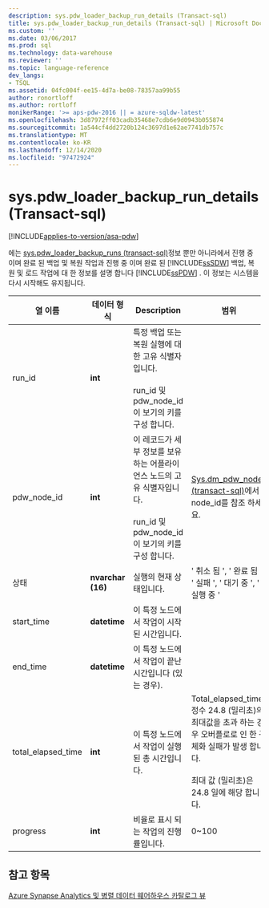 ```yaml
---
description: sys.pdw_loader_backup_run_details (Transact-sql)
title: sys.pdw_loader_backup_run_details (Transact-sql) | Microsoft Docs
ms.custom: ''
ms.date: 03/06/2017
ms.prod: sql
ms.technology: data-warehouse
ms.reviewer: ''
ms.topic: language-reference
dev_langs:
- TSQL
ms.assetid: 04fc004f-ee15-4d7a-be08-78357aa99b55
author: ronortloff
ms.author: rortloff
monikerRange: '>= aps-pdw-2016 || = azure-sqldw-latest'
ms.openlocfilehash: 3d87972ff03cadb35468e7cdb6e9d0943b055874
ms.sourcegitcommit: 1a544cf4dd2720b124c3697d1e62ae7741db757c
ms.translationtype: MT
ms.contentlocale: ko-KR
ms.lasthandoff: 12/14/2020
ms.locfileid: "97472924"
---
```

# <a name="syspdw_loader_backup_run_details-transact-sql"></a>sys.pdw_loader_backup_run_details (Transact-sql)
[!INCLUDE[applies-to-version/asa-pdw](../../includes/applies-to-version/asa-pdw.md)]

  에는 [sys.pdw_loader_backup_runs &#40;transact-sql&#41;](../../relational-databases/system-catalog-views/sys-pdw-loader-backup-runs-transact-sql.md)정보 뿐만 아니라에서 진행 중 이며 완료 된 백업 및 복원 작업과 진행 중 이며 완료 된 [!INCLUDE[ssSDW](../../includes/sssdw-md.md)] 백업, 복원 및 로드 작업에 대 한 정보를 설명 합니다 [!INCLUDE[ssPDW](../../includes/sspdw-md.md)] . 이 정보는 시스템을 다시 시작해도 유지됩니다.  
  
|열 이름|데이터 형식|Description|범위|  
|-----------------|---------------|-----------------|-----------|  
|run_id|**int**|특정 백업 또는 복원 실행에 대 한 고유 식별자입니다.<br /><br /> run_id 및 pdw_node_id이 보기의 키를 구성 합니다.||  
|pdw_node_id|**int**|이 레코드가 세부 정보를 보유 하는 어플라이언스 노드의 고유 식별자입니다.<br /><br /> run_id 및 pdw_node_id이 보기의 키를 구성 합니다.|[Sys.dm_pdw_nodes &#40;transact-sql&#41;](../../relational-databases/system-dynamic-management-views/sys-dm-pdw-nodes-transact-sql.md)에서 node_id를 참조 하세요.|  
|상태|**nvarchar (16)**|실행의 현재 상태입니다.|' 취소 됨 ', ' 완료 됨 ', ' 실패 ', ' 대기 중 ', ' 실행 중 '|  
|start_time|**datetime**|이 특정 노드에서 작업이 시작 된 시간입니다.||  
|end_time|**datetime**|이 특정 노드에서 작업이 끝난 시간입니다 (있는 경우).||  
|total_elapsed_time|**int**|이 특정 노드에서 작업이 실행 된 총 시간입니다.|Total_elapsed_time 정수 24.8 (밀리초)의 최대값을 초과 하는 경우 오버플로로 인 한 구체화 실패가 발생 합니다.<br /><br /> 최대 값 (밀리초)은 24.8 일에 해당 합니다.|  
|progress|**int**|비율로 표시 되는 작업의 진행률입니다.|0~100|  
  
## <a name="see-also"></a>참고 항목  
 [Azure Synapse Analytics 및 병렬 데이터 웨어하우스 카탈로그 뷰](../../relational-databases/system-catalog-views/sql-data-warehouse-and-parallel-data-warehouse-catalog-views.md)  
  
  
